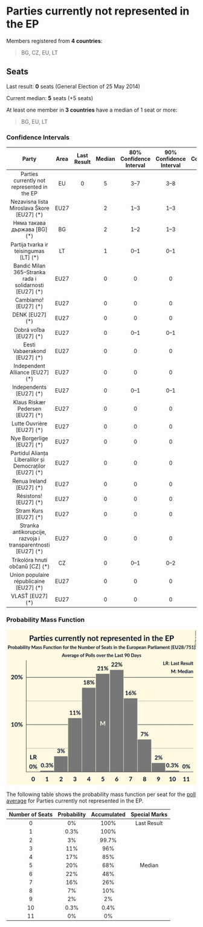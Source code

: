 # Parties currently not represented in the EP

Members registered from **4 countries**:

> BG, CZ, EU, LT

## Seats

Last result: **0** seats (General Election of 25 May 2014)

Current median: **5** seats (+5 seats)

At least one member in **3 countries** have a median of 1 seat or more:

> BG, EU, LT

### Confidence Intervals

| Party | Area | Last Result | Median | 80% Confidence Interval | 90% Confidence Interval | 95% Confidence Interval | 99% Confidence Interval |
|:-----:|:----:|:-----------:|:------:|:-----------------------:|:-----------------------:|:-----------------------:|:-----------------------:|
| Parties currently not represented in the EP | EU | 0 | 5 | 3–7 | 3–8 | 2–8 | 2–9 |
| Nezavisna lista Miroslava Škore [EU27] (*) | EU27 | | 2 | 1–3 | 1–3 | 1–3 | 1–3 |
| Няма такава държава [BG] (*) | BG | | 2 | 1–2 | 1–3 | 1–3 | 1–3 |
| Partija tvarka ir teisingumas [LT] (*) | LT | | 1 | 0–1 | 0–1 | 0–1 | 0–1 |
| Bandić Milan 365–Stranka rada i solidarnosti [EU27] (*) | EU27 | | 0 | 0 | 0 | 0 | 0 |
| Cambiamo! [EU27] (*) | EU27 | | 0 | 0 | 0 | 0 | 0 |
| DENK [EU27] (*) | EU27 | | 0 | 0 | 0 | 0 | 0 |
| Dobrá voľba [EU27] (*) | EU27 | | 0 | 0–1 | 0–1 | 0–1 | 0–1 |
| Eesti Vabaerakond [EU27] (*) | EU27 | | 0 | 0 | 0 | 0 | 0 |
| Independent Alliance [EU27] (*) | EU27 | | 0 | 0 | 0 | 0 | 0 |
| Independents [EU27] (*) | EU27 | | 0 | 0–1 | 0–1 | 0–1 | 0–1 |
| Klaus Riskær Pedersen [EU27] (*) | EU27 | | 0 | 0 | 0 | 0 | 0 |
| Lutte Ouvrière [EU27] (*) | EU27 | | 0 | 0 | 0 | 0 | 0 |
| Nye Borgerlige [EU27] (*) | EU27 | | 0 | 0 | 0 | 0 | 0 |
| Partidul Alianța Liberalilor și Democraților [EU27] (*) | EU27 | | 0 | 0 | 0 | 0 | 0–2 |
| Renua Ireland [EU27] (*) | EU27 | | 0 | 0 | 0 | 0 | 0 |
| Résistons! [EU27] (*) | EU27 | | 0 | 0 | 0 | 0 | 0 |
| Stram Kurs [EU27] (*) | EU27 | | 0 | 0 | 0 | 0 | 0 |
| Stranka antikorupcije, razvoja i transparentnosti [EU27] (*) | EU27 | | 0 | 0 | 0 | 0 | 0 |
| Trikolóra hnutí občanů [CZ] (*) | CZ | | 0 | 0–1 | 0–2 | 0–2 | 0–2 |
| Union populaire républicaine [EU27] (*) | EU27 | | 0 | 0 | 0 | 0 | 0 |
| VLASŤ [EU27] (*) | EU27 | | 0 | 0 | 0 | 0 | 0–1 |

### Probability Mass Function

![Graph with seats probability mass function not yet produced](average-2020-01-31-seats-pmf-partiescurrentlynotrepresentedintheep.png "Seats Probability Mass Function")

The following table shows the probability mass function per seat for the [poll average](average-2020-01-31.html) for Parties currently not represented in the EP.

| Number of Seats | Probability | Accumulated | Special Marks |
|:---------------:|:-----------:|:-----------:|:-------------:|
| 0 | 0% | 100% | Last Result |
| 1 | 0.3% | 100% |  |
| 2 | 3% | 99.7% |  |
| 3 | 11% | 96% |  |
| 4 | 17% | 85% |  |
| 5 | 20% | 68% | Median |
| 6 | 22% | 48% |  |
| 7 | 16% | 26% |  |
| 8 | 7% | 10% |  |
| 9 | 2% | 2% |  |
| 10 | 0.3% | 0.4% |  |
| 11 | 0% | 0% |  |


